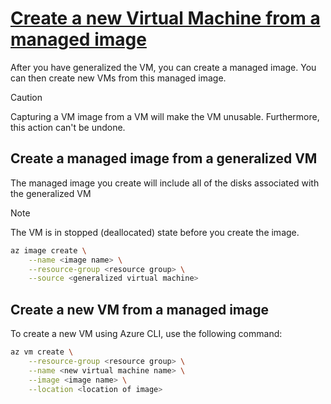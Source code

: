 # [Create a new Virtual Machine from a managed image](https://learn.microsoft.com/en-us/training/modules/customize-windows-server-iaas-virtual-machine-images/3-create-new-virtual-machine-managed-image)

After you have generalized the VM, you can create a managed image. You can then create new VMs from this managed image.

> [!CAUTION]
> Capturing a VM image from a VM will make the VM unusable. Furthermore, this action can't be undone.

## Create a managed image from a generalized VM

The managed image you create will include all of the disks associated with the generalized VM

> [!NOTE]
> The VM is in stopped (deallocated) state before you create the image.

```bash
az image create \
    --name <image name> \
    --resource-group <resource group> \
    --source <generalized virtual machine>
```

## Create a new VM from a managed image

To create a new VM using Azure CLI, use the following command:

```bash
az vm create \
    --resource-group <resource group> \
    --name <new virtual machine name> \
    --image <image name> \
    --location <location of image>
```
